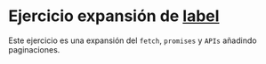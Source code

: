 # Ejercicio expansión de [label](../fetch)

Este ejercicio es una expansión del `fetch`, `promises` y `APIs` añadindo paginaciones.
